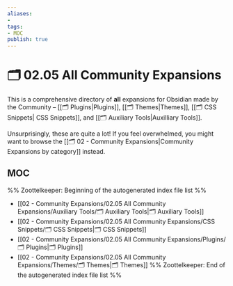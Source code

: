 ```yaml
---
aliases:
- 
tags:
- MOC
publish: true
---
```


# 🗂️ 02.05 All Community Expansions

This is a comprehensive directory of **all** expansions for Obsidian made by the Community – [[🗂️ Plugins|Plugins]], [[🗂️ Themes|Themes]], [[🗂️ CSS Snippets| CSS Snippets]], and [[🗂️ Auxiliary Tools|Auxilliary Tools]]. 

Unsurprisingly, these are quite a lot! If you feel overwhelmed, you might want to browse the [[🗂️ 02 - Community Expansions|Community Expansions by category]] instead.

## MOC

%% Zoottelkeeper: Beginning of the autogenerated index file list  %%
-  [[02 - Community Expansions/02.05 All Community Expansions/Auxiliary Tools/🗂️ Auxiliary Tools|🗂️ Auxiliary Tools]]
-  [[02 - Community Expansions/02.05 All Community Expansions/CSS Snippets/🗂️ CSS Snippets|🗂️ CSS Snippets]]
-  [[02 - Community Expansions/02.05 All Community Expansions/Plugins/🗂️ Plugins|🗂️ Plugins]]
-  [[02 - Community Expansions/02.05 All Community Expansions/Themes/🗂️ Themes|🗂️ Themes]]
%% Zoottelkeeper: End of the autogenerated index file list  %%